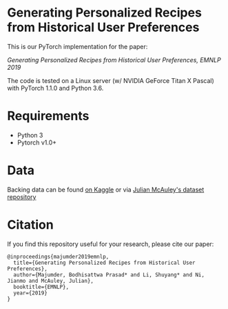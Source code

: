 # Generating Personalized Recipes from Historical User Preferences
This is our PyTorch implementation for the paper:

*Generating Personalized Recipes from Historical User Preferences, EMNLP 2019*

The code is tested on a Linux server (w/ NVIDIA GeForce Titan X Pascal) with PyTorch 1.1.0 and Python 3.6.

# Requirements
* Python 3
* Pytorch v1.0+

# Data
Backing data can be found [on Kaggle](https://www.kaggle.com/shuyangli94/food-com-recipes-and-user-interactions) or via [Julian McAuley's dataset repository](https://cseweb.ucsd.edu/~jmcauley/datasets.html)

# Citation
If you find this repository useful for your research, please cite our paper:
```
@inproceedings{majumder2019emnlp,
  title={Generating Personalized Recipes from Historical User Preferences},
  author={Majumder, Bodhisattwa Prasad* and Li, Shuyang* and Ni, Jianmo and McAuley, Julian},
  booktitle={EMNLP},
  year={2019}
}
```
